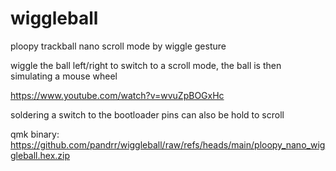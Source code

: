 # wiggleball
ploopy trackball nano scroll mode by wiggle gesture

wiggle the ball left/right to switch to a scroll mode, the ball is then simulating a mouse wheel

https://www.youtube.com/watch?v=wvuZpBOGxHc

soldering a switch to the bootloader pins can also be hold to scroll

qmk binary: https://github.com/pandrr/wiggleball/raw/refs/heads/main/ploopy_nano_wiggleball.hex.zip


